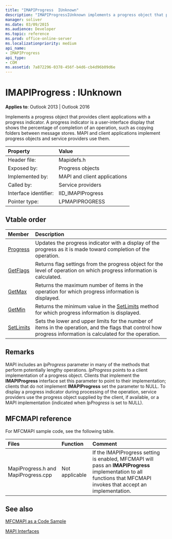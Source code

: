 ```yaml
---
title: "IMAPIProgress  IUnknown"
description: "IMAPIProgressIUnknown implements a progress object that provides client applications with a progress indicator."
manager: soliver
ms.date: 03/09/2015
ms.audience: Developer
ms.topic: reference
ms.prod: office-online-server
ms.localizationpriority: medium
api_name:
- IMAPIProgress
api_type:
- COM
ms.assetid: 7a872296-0378-456f-b4d6-cb4d96b09d6e
---
```


# IMAPIProgress : IUnknown

  
  
**Applies to**: Outlook 2013 | Outlook 2016 
  
Implements a progress object that provides client applications with a progress indicator. A progress indicator is a user-interface display that shows the percentage of completion of an operation, such as copying folders between message stores. MAPI and client applications implement progress objects and service providers use them. 
  
|Property |Value |
|:-----|:-----|
|Header file:  <br/> |Mapidefs.h  <br/> |
|Exposed by:  <br/> |Progress objects  <br/> |
|Implemented by:  <br/> |MAPI and client applications  <br/> |
|Called by:  <br/> |Service providers  <br/> |
|Interface identifier:  <br/> |IID_IMAPIProgress  <br/> |
|Pointer type:  <br/> |LPMAPIPROGRESS  <br/> |
   
## Vtable order

|Member |Description |
|:-----|:-----|
|[Progress](imapiprogress-progress.md) <br/> |Updates the progress indicator with a display of the progress as it is made toward completion of the operation. |
|[GetFlags](imapiprogress-getflags.md) <br/> |Returns flag settings from the progress object for the level of operation on which progress information is calculated. |
|[GetMax](imapiprogress-getmax.md) <br/> |Returns the maximum number of items in the operation for which progress information is displayed. |
|[GetMin](imapiprogress-getmin.md) <br/> |Returns the minimum value in the [SetLimits](imapiprogress-setlimits.md) method for which progress information is displayed. |
|[SetLimits](imapiprogress-setlimits.md) <br/> |Sets the lower and upper limits for the number of items in the operation, and the flags that control how progress information is calculated for the operation. |
   
## Remarks

MAPI includes an  _lpProgress_ parameter in many of the methods that perform potentially lengthy operations.  _lpProgress_ points to a client implementation of a progress object. Clients that implement the **IMAPIProgress** interface set this parameter to point to their implementation; clients that do not implement **IMAPIProgress** set the parameter to NULL. To display a progress indicator during processing of the operation, service providers use the progress object supplied by the client, if available, or a MAPI implementation (indicated when  _lpProgress_ is set to NULL). 
  
## MFCMAPI reference

For MFCMAPI sample code, see the following table.
  
|**Files**|**Function**|**Comment**|
|:-----|:-----|:-----|
|MapiProgress.h and MapiProgress.cpp  <br/> |Not applicable  <br/> |If the IMAPIProgress setting is enabled, MFCMAPI will pass an **IMAPIProgress** implementation to all functions that MFCMAPI invokes that accept an implementation. |
   
## See also



[MFCMAPI as a Code Sample](mfcmapi-as-a-code-sample.md)
  
[MAPI Interfaces](mapi-interfaces.md)

